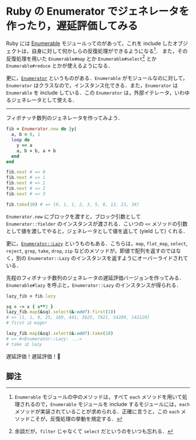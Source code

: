 # Ruby の Enumerator でジェネレータを作ったり，遅延評価してみる

Ruby には [Enumerable](http://docs.ruby-lang.org/ja/2.2.0/class/Enumerable.html) モジュールってのがあって，これを include したオブジェクトは，自身に対して何かしらの反復処理ができるようになる[^1]．
また，その反復処理を用いた `Enumerable#map` とか `Enumerable#select`[^2] とか `Enumerable#reduce` とかが使えるようになる．

更に，[`Enumerator`](http://docs.ruby-lang.org/ja/2.2.0/class/Enumerator.html) というものがある．`Enumerable` がモジュールなのに対して，`Enumerator` はクラスなので，インスタンス化できる．また，`Enumerator` は `Enumerable` を include している．この `Enumerator` は，外部イテレータ，いわゆるジェネレータとして使える．

---

フィボナッチ数列のジェネレータを作ってみよう．

```ruby
fib = Enumerator.new do |y|
  a, b = 0, 1
  loop do
    y << a
    a, b = b, a + b
  end
end

fib.next # => 0
fib.next # => 1
fib.next # => 1
fib.next # => 2
fib.next # => 3

fib.take(10) # => [0, 1, 1, 2, 3, 5, 8, 13, 21, 34]
```

`Enumerator.new` にブロックを渡すと，ブロック引数として `Enumerator::Yielder` のインスタンスが渡される．こいつの `<<` メソッドの引数として値を渡してやると，ジェネレータとして値を返して (yield して) くれる．

更に，[`Enumerator::Lazy`](http://docs.ruby-lang.org/ja/2.2.0/class/Enumerator=3a=3aLazy.html) というものもある．こちらは，`map`, `flat_map`, `select`, `reject`, `grep`, `take`, `drop`, `zip` などのメソッドが，即値で配列を返すのではなく，別の `Enumerator::Lazy` のインスタンスを返すようにオーバーライドされている．

先程のフィボナッチ数列のジェネレータの遅延評価バージョンを作ってみる．`Enumerable#lazy` を呼ぶと，`Enumerator::Lazy` のインスタンスが得られる．

```ruby
lazy_fib = fib.lazy

sq = -> x { x**2 }
lazy_fib.map(&sq).select(&:odd?).first(10)
# => [1, 1, 9, 25, 169, 441, 3025, 7921, 54289, 142129]
# first は eager

lazy_fib.map(&sq).select(&:odd?).take(10)
# => #<Enumerator::Lazy: ...>
# take は lazy
```

[](https://twitter.com/cotton_ori/status/590809351822053377)

遅延評価！遅延評価！🎉

## 脚注

[^1]: `Enumerable` モジュールの中のメソッドは，すべて `each` メソッドを用いて処理されるので，`Enumerable` モジュールを include するモジュールには，`each` メソッドが実装されていることが求められる．正確に言うと，この `each` メソッドこそが，反復処理の挙動を規定する．
[^2]: 余談だが，`filter` じゃなくて `select` だというのをいつも忘れる．
